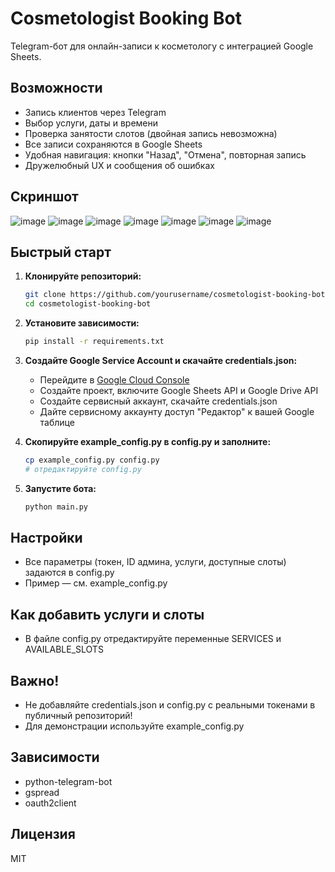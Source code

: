 # Cosmetologist Booking Bot

Telegram-бот для онлайн-записи к косметологу с интеграцией Google Sheets.

## Возможности
- Запись клиентов через Telegram
- Выбор услуги, даты и времени
- Проверка занятости слотов (двойная запись невозможна)
- Все записи сохраняются в Google Sheets
- Удобная навигация: кнопки "Назад", "Отмена", повторная запись
- Дружелюбный UX и сообщения об ошибках

## Скриншот
![image](https://github.com/user-attachments/assets/dea6e024-473b-43a6-99ee-20c1a485d509)
![image](https://github.com/user-attachments/assets/85dfebab-ebee-4374-9f5b-fe793abde19f)
![image](https://github.com/user-attachments/assets/23f126e9-df87-4ea1-90c4-8673dc90824c)
![image](https://github.com/user-attachments/assets/3ca82025-457b-4b9f-8d81-07631df237c1)
![image](https://github.com/user-attachments/assets/d0abff97-be01-482d-b8b6-d7887983a4fe)
![image](https://github.com/user-attachments/assets/0aa123aa-1b87-477b-b94c-4490d109a857)
![image](https://github.com/user-attachments/assets/4c94b412-bb10-4b11-a97d-4e6913a6f21e)


## Быстрый старт

1. **Клонируйте репозиторий:**
   ```sh
   git clone https://github.com/yourusername/cosmetologist-booking-bot.git
   cd cosmetologist-booking-bot
   ```

2. **Установите зависимости:**
   ```sh
   pip install -r requirements.txt
   ```

3. **Создайте Google Service Account и скачайте credentials.json:**
   - Перейдите в [Google Cloud Console](https://console.cloud.google.com/)
   - Создайте проект, включите Google Sheets API и Google Drive API
   - Создайте сервисный аккаунт, скачайте credentials.json
   - Дайте сервисному аккаунту доступ "Редактор" к вашей Google таблице

4. **Скопируйте example_config.py в config.py и заполните:**
   ```sh
   cp example_config.py config.py
   # отредактируйте config.py
   ```

5. **Запустите бота:**
   ```sh
   python main.py
   ```

## Настройки
- Все параметры (токен, ID админа, услуги, доступные слоты) задаются в config.py
- Пример — см. example_config.py

## Как добавить услуги и слоты
- В файле config.py отредактируйте переменные SERVICES и AVAILABLE_SLOTS

## Важно!
- Не добавляйте credentials.json и config.py с реальными токенами в публичный репозиторий!
- Для демонстрации используйте example_config.py

## Зависимости
- python-telegram-bot
- gspread
- oauth2client

## Лицензия
MIT 
